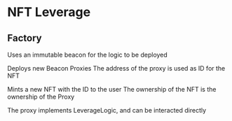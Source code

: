 # NFT Leverage

## Factory

Uses an immutable beacon for the logic to be deployed

Deploys new Beacon Proxies
The address of the proxy is used as ID for the NFT

Mints a new NFT with the ID to the user
The ownership of the NFT is the ownership of the Proxy

The proxy implements LeverageLogic, and can be interacted directly